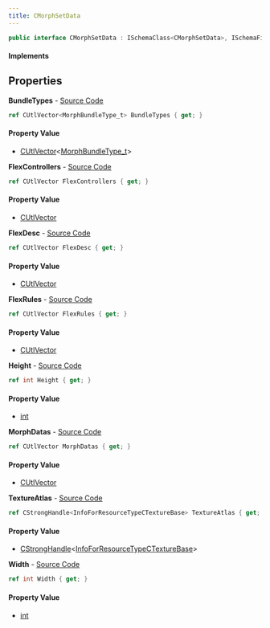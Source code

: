 ```yaml
---
title: CMorphSetData
---
```


```csharp
public interface CMorphSetData : ISchemaClass<CMorphSetData>, ISchemaField, ISchemaClass, INativeHandle
```

#### Implements

## Properties

**BundleTypes** - [Source Code](https://github.com/swiftly-solution/swiftlys2/blob/master/managed/src/SwiftlyS2.Generated/Schemas/Interfaces/CMorphSetData.cs#L20)

```csharp
ref CUtlVector<MorphBundleType_t> BundleTypes { get; }
```

#### Property Value

- [CUtlVector](/docs/api/shared/natives/cutlvector-1)<[MorphBundleType_t](/docs/api/shared/schemadefinitions/morphbundletype_t)>

**FlexControllers** - [Source Code](https://github.com/swiftly-solution/swiftlys2/blob/master/managed/src/SwiftlyS2.Generated/Schemas/Interfaces/CMorphSetData.cs#L31)

```csharp
ref CUtlVector FlexControllers { get; }
```

#### Property Value

- [CUtlVector](/docs/api/shared/natives/cutlvector)

**FlexDesc** - [Source Code](https://github.com/swiftly-solution/swiftlys2/blob/master/managed/src/SwiftlyS2.Generated/Schemas/Interfaces/CMorphSetData.cs#L28)

```csharp
ref CUtlVector FlexDesc { get; }
```

#### Property Value

- [CUtlVector](/docs/api/shared/natives/cutlvector)

**FlexRules** - [Source Code](https://github.com/swiftly-solution/swiftlys2/blob/master/managed/src/SwiftlyS2.Generated/Schemas/Interfaces/CMorphSetData.cs#L34)

```csharp
ref CUtlVector FlexRules { get; }
```

#### Property Value

- [CUtlVector](/docs/api/shared/natives/cutlvector)

**Height** - [Source Code](https://github.com/swiftly-solution/swiftlys2/blob/master/managed/src/SwiftlyS2.Generated/Schemas/Interfaces/CMorphSetData.cs#L18)

```csharp
ref int Height { get; }
```

#### Property Value

- [int](https://learn.microsoft.com/dotnet/api/system.int32)

**MorphDatas** - [Source Code](https://github.com/swiftly-solution/swiftlys2/blob/master/managed/src/SwiftlyS2.Generated/Schemas/Interfaces/CMorphSetData.cs#L23)

```csharp
ref CUtlVector MorphDatas { get; }
```

#### Property Value

- [CUtlVector](/docs/api/shared/natives/cutlvector)

**TextureAtlas** - [Source Code](https://github.com/swiftly-solution/swiftlys2/blob/master/managed/src/SwiftlyS2.Generated/Schemas/Interfaces/CMorphSetData.cs#L25)

```csharp
ref CStrongHandle<InfoForResourceTypeCTextureBase> TextureAtlas { get; }
```

#### Property Value

- [CStrongHandle](/docs/api/shared/natives/cstronghandle-1)<[InfoForResourceTypeCTextureBase](/docs/api/shared/schemadefinitions/infoforresourcetypectexturebase)>

**Width** - [Source Code](https://github.com/swiftly-solution/swiftlys2/blob/master/managed/src/SwiftlyS2.Generated/Schemas/Interfaces/CMorphSetData.cs#L16)

```csharp
ref int Width { get; }
```

#### Property Value

- [int](https://learn.microsoft.com/dotnet/api/system.int32)

